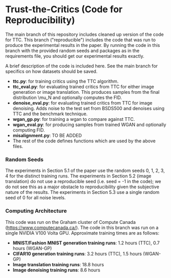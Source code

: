 # Trust-the-Critics (Code for Reproducibility)

The main branch of this repository includes cleaned up version of the code for TTC. This branch ("reproducible") includes the code that was run to produce the experimental results in the paper. By running the code in this branch with the provided random seeds and packages as in the requirements file, you should get our experimental results exactly.

A brief description of the code is included here. See the main branch for specifics on how datasets should be saved.
 
- **ttc.py**: for training critics using the TTC algorithm. 
- **ttc_eval.py**: for evaluating trained critics from TTC for either image generation or image translation. This produces samples from the final distribution \mu_N and  optionally computes the FID.
- **denoise_eval.py**: for evaluating trained critics from TTC for image denoising. Adds noise to the test set from BSDS500 and denoises using TTC and the benchmark technique.
- **wgan_gp.py**: for training a wgan to compare against TTC.
- **wgan_eval.py**: for producing samples from trained WGAN and optionally computing FID.
- **misalignment.py**: TO BE ADDED
- The rest of the code defines functions which are used by the above files.


### Random Seeds
The experiments in Section 5.1 of the paper use the random seeds 0, 1, 2, 3, 4 for the distinct training runs. The experiments in Section 5.2 (image translation) do not use a reproducible seed (i.e. seed = -1 in the code); we do not see this as a major obstacle to reproducibility given the subjective nature of the results. The experiments in Section 5.3 use a single random seed of 0 for all noise levels.  

### Computing Architecture
This code was run on the Graham cluster of Compute Canada (https://www.computecanada.ca/). The code in this branch was run on a single NVIDIA V100 Volta GPU. Approximate training times are as follows:

- **MNIST/Fashion MNIST generation training runs**: 1.2 hours (TTC), 0.7 hours (WGAN-GP)
- **CIFAR10 generation training runs**: 3.2 hours (TTC), 1.5 hours (WGAN-GP)
- **Image translation training runs**: 18.8 hours
- **Image denoising training runs**: 8.6 hours


